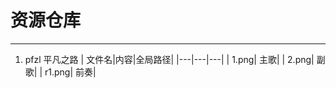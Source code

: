  # 资源仓库
***

 1. pfzl 平凡之路
 | 文件名|内容|全局路径|
 |---|---|---|
| 1.png| 主歌|
 | 2.png| 副歌|
 | r1.png| 前奏|

